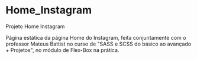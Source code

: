 # Home_Instagram
Projeto Home Instagram 

Página estática da página Home do Instagram, feita conjuntamente com o professor Mateus Battist no curso de "SASS e SCSS do básico ao avançado + Projetos", no módulo de Flex-Box na prática.
